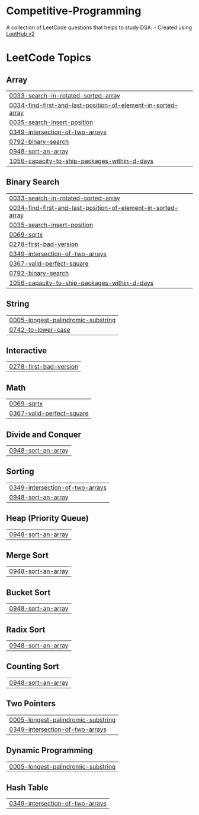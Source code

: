 # Competitive-Programming
A collection of LeetCode questions that helps to study DSA. - Created using [LeetHub v2](https://github.com/arunbhardwaj/LeetHub-2.0)

<!---LeetCode Topics Start-->
# LeetCode Topics
## Array
|  |
| ------- |
| [0033-search-in-rotated-sorted-array](https://github.com/Fitsum-Azerefegne/Competitive-Programming/tree/master/0033-search-in-rotated-sorted-array) |
| [0034-find-first-and-last-position-of-element-in-sorted-array](https://github.com/Fitsum-Azerefegne/Competitive-Programming/tree/master/0034-find-first-and-last-position-of-element-in-sorted-array) |
| [0035-search-insert-position](https://github.com/Fitsum-Azerefegne/Competitive-Programming/tree/master/0035-search-insert-position) |
| [0349-intersection-of-two-arrays](https://github.com/Fitsum-Azerefegne/Competitive-Programming/tree/master/0349-intersection-of-two-arrays) |
| [0792-binary-search](https://github.com/Fitsum-Azerefegne/Competitive-Programming/tree/master/0792-binary-search) |
| [0948-sort-an-array](https://github.com/Fitsum-Azerefegne/Competitive-Programming/tree/master/0948-sort-an-array) |
| [1056-capacity-to-ship-packages-within-d-days](https://github.com/Fitsum-Azerefegne/Competitive-Programming/tree/master/1056-capacity-to-ship-packages-within-d-days) |
## Binary Search
|  |
| ------- |
| [0033-search-in-rotated-sorted-array](https://github.com/Fitsum-Azerefegne/Competitive-Programming/tree/master/0033-search-in-rotated-sorted-array) |
| [0034-find-first-and-last-position-of-element-in-sorted-array](https://github.com/Fitsum-Azerefegne/Competitive-Programming/tree/master/0034-find-first-and-last-position-of-element-in-sorted-array) |
| [0035-search-insert-position](https://github.com/Fitsum-Azerefegne/Competitive-Programming/tree/master/0035-search-insert-position) |
| [0069-sqrtx](https://github.com/Fitsum-Azerefegne/Competitive-Programming/tree/master/0069-sqrtx) |
| [0278-first-bad-version](https://github.com/Fitsum-Azerefegne/Competitive-Programming/tree/master/0278-first-bad-version) |
| [0349-intersection-of-two-arrays](https://github.com/Fitsum-Azerefegne/Competitive-Programming/tree/master/0349-intersection-of-two-arrays) |
| [0367-valid-perfect-square](https://github.com/Fitsum-Azerefegne/Competitive-Programming/tree/master/0367-valid-perfect-square) |
| [0792-binary-search](https://github.com/Fitsum-Azerefegne/Competitive-Programming/tree/master/0792-binary-search) |
| [1056-capacity-to-ship-packages-within-d-days](https://github.com/Fitsum-Azerefegne/Competitive-Programming/tree/master/1056-capacity-to-ship-packages-within-d-days) |
## String
|  |
| ------- |
| [0005-longest-palindromic-substring](https://github.com/Fitsum-Azerefegne/Competitive-Programming/tree/master/0005-longest-palindromic-substring) |
| [0742-to-lower-case](https://github.com/Fitsum-Azerefegne/Competitive-Programming/tree/master/0742-to-lower-case) |
## Interactive
|  |
| ------- |
| [0278-first-bad-version](https://github.com/Fitsum-Azerefegne/Competitive-Programming/tree/master/0278-first-bad-version) |
## Math
|  |
| ------- |
| [0069-sqrtx](https://github.com/Fitsum-Azerefegne/Competitive-Programming/tree/master/0069-sqrtx) |
| [0367-valid-perfect-square](https://github.com/Fitsum-Azerefegne/Competitive-Programming/tree/master/0367-valid-perfect-square) |
## Divide and Conquer
|  |
| ------- |
| [0948-sort-an-array](https://github.com/Fitsum-Azerefegne/Competitive-Programming/tree/master/0948-sort-an-array) |
## Sorting
|  |
| ------- |
| [0349-intersection-of-two-arrays](https://github.com/Fitsum-Azerefegne/Competitive-Programming/tree/master/0349-intersection-of-two-arrays) |
| [0948-sort-an-array](https://github.com/Fitsum-Azerefegne/Competitive-Programming/tree/master/0948-sort-an-array) |
## Heap (Priority Queue)
|  |
| ------- |
| [0948-sort-an-array](https://github.com/Fitsum-Azerefegne/Competitive-Programming/tree/master/0948-sort-an-array) |
## Merge Sort
|  |
| ------- |
| [0948-sort-an-array](https://github.com/Fitsum-Azerefegne/Competitive-Programming/tree/master/0948-sort-an-array) |
## Bucket Sort
|  |
| ------- |
| [0948-sort-an-array](https://github.com/Fitsum-Azerefegne/Competitive-Programming/tree/master/0948-sort-an-array) |
## Radix Sort
|  |
| ------- |
| [0948-sort-an-array](https://github.com/Fitsum-Azerefegne/Competitive-Programming/tree/master/0948-sort-an-array) |
## Counting Sort
|  |
| ------- |
| [0948-sort-an-array](https://github.com/Fitsum-Azerefegne/Competitive-Programming/tree/master/0948-sort-an-array) |
## Two Pointers
|  |
| ------- |
| [0005-longest-palindromic-substring](https://github.com/Fitsum-Azerefegne/Competitive-Programming/tree/master/0005-longest-palindromic-substring) |
| [0349-intersection-of-two-arrays](https://github.com/Fitsum-Azerefegne/Competitive-Programming/tree/master/0349-intersection-of-two-arrays) |
## Dynamic Programming
|  |
| ------- |
| [0005-longest-palindromic-substring](https://github.com/Fitsum-Azerefegne/Competitive-Programming/tree/master/0005-longest-palindromic-substring) |
## Hash Table
|  |
| ------- |
| [0349-intersection-of-two-arrays](https://github.com/Fitsum-Azerefegne/Competitive-Programming/tree/master/0349-intersection-of-two-arrays) |
<!---LeetCode Topics End-->
